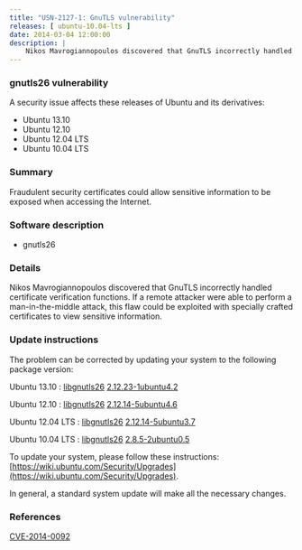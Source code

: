 ```yaml
---
title: "USN-2127-1: GnuTLS vulnerability"
releases: [ ubuntu-10.04-lts ]
date: 2014-03-04 12:00:00
description: |
    Nikos Mavrogiannopoulos discovered that GnuTLS incorrectly handled certificate verification functions. If a remote attacker were able to perform a man-in-the-middle attack, this flaw could be exploited with specially crafted certificates to view sensitive information. 
--- 
```

 
### gnutls26 vulnerability

A security issue affects these releases of Ubuntu and its derivatives:

* Ubuntu 13.10
* Ubuntu 12.10
* Ubuntu 12.04 LTS
* Ubuntu 10.04 LTS

### Summary

Fraudulent security certificates could allow sensitive information to be exposed when accessing the Internet.

### Software description

* gnutls26 

### Details

Nikos Mavrogiannopoulos discovered that GnuTLS incorrectly handled certificate verification functions. If a remote attacker were able to perform a man-in-the-middle attack, this flaw could be exploited with specially crafted certificates to view sensitive information. 

### Update instructions

The problem can be corrected by updating your system to the following package version:

Ubuntu 13.10
 : [libgnutls26](https://launchpad.net/ubuntu/+source/gnutls26) <span> [2.12.23-1ubuntu4.2](https://launchpad.net/ubuntu/+source/gnutls26/2.12.23-1ubuntu4.2) </span> 

Ubuntu 12.10
 : [libgnutls26](https://launchpad.net/ubuntu/+source/gnutls26) <span> [2.12.14-5ubuntu4.6](https://launchpad.net/ubuntu/+source/gnutls26/2.12.14-5ubuntu4.6) </span> 

Ubuntu 12.04 LTS
 : [libgnutls26](https://launchpad.net/ubuntu/+source/gnutls26) <span> [2.12.14-5ubuntu3.7](https://launchpad.net/ubuntu/+source/gnutls26/2.12.14-5ubuntu3.7) </span> 

Ubuntu 10.04 LTS
 : [libgnutls26](https://launchpad.net/ubuntu/+source/gnutls26) <span> [2.8.5-2ubuntu0.5](https://launchpad.net/ubuntu/+source/gnutls26/2.8.5-2ubuntu0.5) </span> 

To update your system, please follow these instructions: [https://wiki.ubuntu.com/Security/Upgrades](https://wiki.ubuntu.com/Security/Upgrades).

In general, a standard system update will make all the necessary changes. 

### References

 [CVE-2014-0092](http://people.ubuntu.com/~ubuntu-security/cve/CVE-2014-0092)
 
